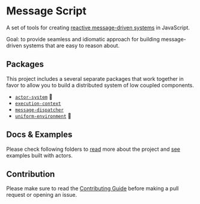 # Message Script

A set of tools for creating [reactive message-driven systems](http://www.reactivemanifesto.org/) in JavaScript.

Goal: to provide seamless and idiomatic approach for building message-driven systems that are easy to reason about.

## Packages

This project includes a several separate packages that work together in favor to allow you to build a distributed system of low coupled components.

 * [`actor-system`](packages/actor-system) 🚧
 * [`execution-context`](packages/execution-context)
 * [`message-dispatcher`](packages/message-dispatcher)
 * [`uniform-environment`](packages/uniform-environment) 🚧

## Docs & Examples

Please check following folders to [read](docs/) more about the project and [see](examples/) examples built with actors.

## Contribution

Please make sure to read the [Contributing Guide](CONTRIBUTING.md) before making a pull request or opening an issue.

